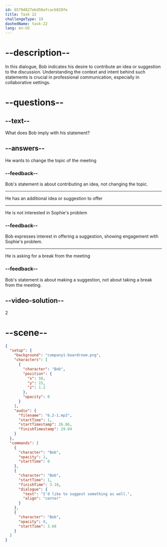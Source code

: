 ```yaml
---
id: 6579d827ebd50afcacb829fe
title: Task 22
challengeType: 19
dashedName: task-22
lang: en-US
---
```


<!-- (Audio) Bob: I'd like to suggest something as well.
-->

# --description--

In this dialogue, Bob indicates his desire to contribute an idea or suggestion to the discussion. Understanding the context and intent behind such statements is crucial in professional communication, especially in collaborative settings.

# --questions--

## --text--

What does Bob imply with his statement?

## --answers--

He wants to change the topic of the meeting

### --feedback--

Bob's statement is about contributing an idea, not changing the topic.

---

He has an additional idea or suggestion to offer

---

He is not interested in Sophie's problem

### --feedback--

Bob expresses interest in offering a suggestion, showing engagement with Sophie's problem.

---

He is asking for a break from the meeting

### --feedback--

Bob's statement is about making a suggestion, not about taking a break from the meeting.

## --video-solution--

2

# --scene--

```json
{
  "setup": {
    "background": "company1-boardroom.png",
    "characters": [
      {
        "character": "Bob",
        "position": {
          "x": 50,
          "y": 15,
          "z": 1.2
        },
        "opacity": 0
      }
    ],
    "audio": {
      "filename": "6.2-1.mp3",
      "startTime": 1,
      "startTimestamp": 26.86,
      "finishTimestamp": 29.04
    }
  },
  "commands": [
    {
      "character": "Bob",
      "opacity": 1,
      "startTime": 0
    },
    {
      "character": "Bob",
      "startTime": 1,
      "finishTime": 3.18,
      "dialogue": {
        "text": "I'd like to suggest something as well.",
        "align": "center"
      }
    },
    {
      "character": "Bob",
      "opacity": 0,
      "startTime": 3.68
    }
  ]
}
```
